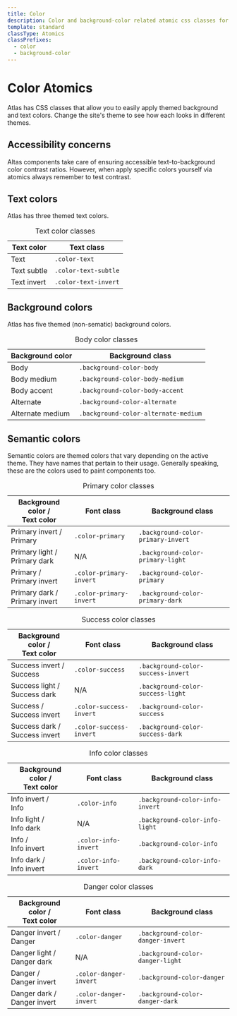 ```yaml
---
title: Color
description: Color and background-color related atomic css classes for the Atlas Design System
template: standard
classType: Atomics
classPrefixes:
  - color
  - background-color
---
```


# Color Atomics

Atlas has CSS classes that allow you to easily apply themed background and text colors. Change the site's theme to see how each looks in different themes.

## Accessibility concerns

Altas components take care of ensuring accessible text-to-background color contrast ratios. However, when apply specific colors yourself via atomics always remember to test contrast.

## Text colors

Atlas has three themed text colors.

<table class="table">
	<caption>
		Text color classes
	</caption>
	<thead>
		<tr>
			<th>Text color</th>
			<th>Text class</th>
		</tr>
	</thead>
	<tbody>
		<tr class="color-text">
			<td>Text</td>
			<td><code>.color-text</code></td>
		</tr>
		<tr class="color-text-subtle">
			<td>Text subtle</td>
			<td><code>.color-text-subtle</code></td>
		</tr>
		<tr class="color-text-invert background-color-alternate">
			<td>Text invert</td>
			<td><code>.color-text-invert</code></td>
		</tr>
	</tbody>
</table>

## Background colors

Atlas has five themed (non-sematic) background colors.

<table class="table">
	<caption>
		Body color classes
	</caption>
	<thead>
		<tr>
			<th>Background color</th>
			<th>Background class</th>
		</tr>
	</thead>
	<tbody>
		<tr class="background-color-body">
			<td>Body</td>
			<td><code>.background-color-body</code></td>
		</tr>
		<tr class="background-color-body-medium">
			<td>Body medium</td>
			<td><code>.background-color-body-medium</code></td>
		</tr>
		<tr class="background-color-body-accent">
			<td>Body accent</td>
			<td><code>.background-color-body-accent</code></td>
		</tr>
		<tr class="background-color-alternate color-text-invert">
			<td>Alternate</td>
			<td><code>.background-color-alternate</code></td>
		</tr>
		<tr class="background-color-alternate-medium color-text-invert">
			<td>Alternate medium </td>
			<td><code>.background-color-alternate-medium</code></td>
		</tr>
	</tbody>
</table>

## Semantic colors

Semantic colors are themed colors that vary depending on the active theme. They have names that pertain to their usage. Generally speaking, these are the colors used to paint components too.

<table class="table">
	<caption>
		Primary color classes
	</caption>
	<thead>
		<tr>
			<th>Background color /<br>Text color</th>
			<th>Font class</th>
			<th>Background class</th>
		</tr>
	</thead>
	<tbody>
		<tr class="background-color-primary-invert color-primary">
			<td>Primary invert /<br>Primary</td>
			<td><code>.color-primary</code></td>
			<td><code>.background-color-primary-invert</code></td>
		</tr>
		<tr class="background-color-primary-light" style="color: var(--theme-primary-dark)">
			<td>Primary light /<br> Primary dark</td>
			<td>N/A</td>
			<td><code>.background-color-primary-light</code></td>
		</tr>
		<tr class="background-color-primary color-primary-invert">
			<td>Primary /<br>Primary invert</td>
			<td><code>.color-primary-invert</code></td>
			<td><code>.background-color-primary</code></td>
		</tr>
		<tr class="background-color-primary-dark color-primary-invert">
			<td>Primary dark /<br>Primary invert</td>
			<td><code>.color-primary-invert</code></td>
			<td><code>.background-color-primary-dark</code></td>
		</tr>
	</tbody>
</table>

<table class="table">
	<caption>
		Success color classes
	</caption>
	<thead>
		<tr>
			<th>Background color /<br>Text color</th>
			<th>Font class</th>
			<th>Background class</th>
		</tr>
	</thead>
	<tbody>
		<tr class="background-color-success-invert color-success">
			<td>Success invert /<br>Success</td>
			<td><code>.color-success</code></td>
			<td><code>.background-color-success-invert</code></td>
		</tr>
		<tr class="background-color-success-light" style="color: var(--theme-success-dark)">
			<td>Success light /<br> Success dark</td>
			<td>N/A</td>
			<td><code>.background-color-success-light</code></td>
		</tr>
		<tr class="background-color-success color-success-invert">
			<td>Success /<br>Success invert</td>
			<td><code>.color-success-invert</code></td>
			<td><code>.background-color-success</code></td>
		</tr>
		<tr class="background-color-success-dark color-success-invert">
			<td>Success dark /<br>Success invert</td>
			<td><code>.color-success-invert</code></td>
			<td><code>.background-color-success-dark</code></td>
		</tr>
	</tbody>
</table>

<table class="table">
	<caption>
		Info color classes
	</caption>
	<thead>
		<tr>
			<th>Background color /<br>Text color</th>
			<th>Font class</th>
			<th>Background class</th>
		</tr>
	</thead>
	<tbody>
		<tr class="background-color-info-invert color-info">
			<td>Info invert /<br>Info</td>
			<td><code>.color-info</code></td>
			<td><code>.background-color-info-invert</code></td>
		</tr>
		<tr class="background-color-info-light" style="color: var(--theme-info-dark)">
			<td>Info light /<br> Info dark</td>
			<td>N/A</td>
			<td><code>.background-color-info-light</code></td>
		</tr>
		<tr class="background-color-info color-info-invert">
			<td>Info /<br>Info invert</td>
			<td><code>.color-info-invert</code></td>
			<td><code>.background-color-info</code></td>
		</tr>
		<tr class="background-color-info-dark color-info-invert">
			<td>Info dark /<br>Info invert</td>
			<td><code>.color-info-invert</code></td>
			<td><code>.background-color-info-dark</code></td>
		</tr>
	</tbody>
</table>

<table class="table">
	<caption>
		Danger color classes
	</caption>
	<thead>
		<tr>
			<th>Background color /<br>Text color</th>
			<th>Font class</th>
			<th>Background class</th>
		</tr>
	</thead>
	<tbody>
		<tr class="background-color-danger-invert color-danger">
			<td>Danger invert /<br>Danger</td>
			<td><code>.color-danger</code></td>
			<td><code>.background-color-danger-invert</code></td>
		</tr>
		<tr class="background-color-danger-light" style="color: var(--theme-danger-dark)">
			<td>Danger light /<br> Danger dark</td>
			<td>N/A</td>
			<td><code>.background-color-danger-light</code></td>
		</tr>
		<tr class="background-color-danger color-danger-invert">
			<td>Danger /<br>Danger invert</td>
			<td><code>.color-danger-invert</code></td>
			<td><code>.background-color-danger</code></td>
		</tr>
		<tr class="background-color-danger-dark color-danger-invert">
			<td>Danger dark /<br>Danger invert</td>
			<td><code>.color-danger-invert</code></td>
			<td><code>.background-color-danger-dark</code></td>
		</tr>
	</tbody>
</table>
